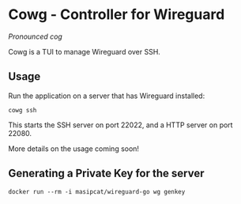 # Cowg - Controller for Wireguard

_Pronounced cog_

Cowg is a TUI to manage Wireguard over SSH.

## Usage

Run the application on a server that has Wireguard installed:

```
cowg ssh
```

This starts the SSH server on port 22022, and a HTTP server on port 22080.

More details on the usage coming soon!

## Generating a Private Key for the server

```
docker run --rm -i masipcat/wireguard-go wg genkey
```
